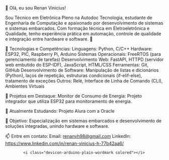 
<link rel="stylesheet" type='text/css' href="https://cdn.jsdelivr.net/gh/devicons/devicon@latest/devicon.min.css" />
👋 Olá, eu sou Renan Vinicius!

Sou Técnico em Eletrônica Pleno na Autodoc Tecnologia, estudante de Engenharia de Computação e apaixonado por desenvolvimento de sistemas e sistemas embarcados. Com formação técnica em Eletroeletrônica e Qualidade, tenho experiência prática em automação, controle de qualidade e integração entre hardware e software. 🚀

💼 Tecnologias e Competências:
Linguagens: Python, C/C++
Hardware: ESP32, PIC, Raspberry Pi, Arduino
Sistemas Operacionais: FreeRTOS (para gerenciamento de tarefas)
Desenvolvimento Web: FastAPI, HTTPD (servidor web embutido do ESP-IDF), JavaScript, HTML/CSS
Ferramentas: Git, GitHub
Desenvolvimento de Software: Manipulação de listas e dicionários (Python), laços de repetição, estruturas condicionais (if-elif-else), tratamento de exceções
Outros: Relé, Interface de Linha de Comando (CLI), Ambientes Virtuais

📂 Projetos em Destaque:
Monitor de Consumo de Energia:
Projeto integrador que utiliza ESP32 para monitoramento de energia.


🌱 Atualmente Estudando:
Projeto Alura com a Oracle

🎯 Objetivo:
Especialização em sistemas embarcados e desenvolvimento de soluções integradas, unindo hardware e software.

📫 Entre em contato:
Email: renanvh98@gmail.com
LinkedIn: https://www.linkedin.com/in/renan-vinicius-h-77b42aa6/

            <i class="devicon-arduino-plain-wordmark colored"></i>
          
